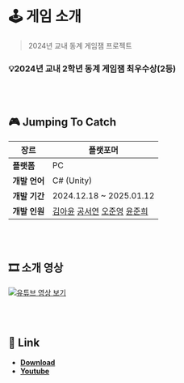 # 🕹️ 게임 소개  

> 2024년 교내 동계 게임잼 프로젝트

### 💡2024년 교내 2학년 동계 게임잼 최우수상(2등)

<br><br>

## 🎮 Jumping To Catch  

| **장르** | 플랫포머 |
| --- | --- |
| **플랫폼** | PC |
| **개발 언어** | C# (Unity) |
| **개발 기간** | 2024.12.18 ~ 2025.01.12 |
| **개발 인원** | [김아윤](https://github.com/Ayun14)  [공서연](https://github.com/gongsy1221)  [오준영](https://github.com/zhdltl601)  [윤준희](https://github.com/yoonjunhee)   |


<br><br>

## 🎞️ 소개 영상  

[![유튜브 영상 보기](https://img.youtube.com/vi/IRwG7T8puFM/0.jpg)](https://www.youtube.com/watch?v=IRwG7T8puFM)  

<br><br>

## 🔗 Link  
- **[Download](https://buly.kr/4bh76oz)**  
- **[Youtube](https://youtu.be/IRwG7T8puFM)**

<br><br>

